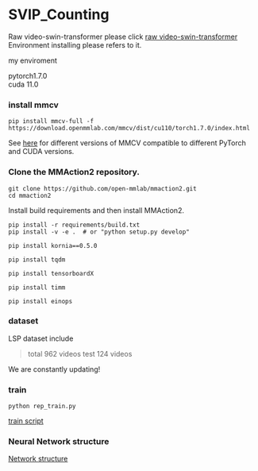 # SVIP_Counting
Raw video-swin-transformer please click [raw video-swin-transformer](https://github.com/SwinTransformer/Video-Swin-Transformer)
Environment installing please refers to it.  

my enviroment   

pytorch1.7.0  
cuda 11.0

### install mmcv
```shell
pip install mmcv-full -f https://download.openmmlab.com/mmcv/dist/cu110/torch1.7.0/index.html
```

See [here](https://github.com/open-mmlab/mmcv#installation) for different versions of MMCV compatible to different PyTorch and CUDA versions.

### Clone the MMAction2 repository.

```shell
git clone https://github.com/open-mmlab/mmaction2.git
cd mmaction2
```

Install build requirements and then install MMAction2.

```shell
pip install -r requirements/build.txt
pip install -v -e .  # or "python setup.py develop"
```

```
pip install kornia==0.5.0  

pip install tqdm   

pip install tensorboardX  

pip install timm  

pip install einops  

```
  

### dataset 

LSP dataset  include
>total 962 videos
>test 124 videos 

We are constantly updating! 

### train  
` python rep_train.py ` 

[train script](https://github.com/SvipRepetitionCounting/SVIP_Counting/blob/hhz/rep_train.py)  

### Neural Network structure   
[Network structure](https://github.com/SvipRepetitionCounting/SVIP_Counting/blob/hhz/RepSwin.py)  



